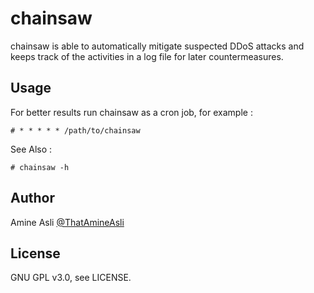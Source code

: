 # chainsaw
chainsaw is able to automatically mitigate suspected DDoS attacks and keeps track of the activities in a log file for later countermeasures.

## Usage
For better results run chainsaw as a cron job, for example :

    # * * * * * /path/to/chainsaw

See Also : 

    # chainsaw -h 

## Author
Amine Asli [@ThatAmineAsli](https://twitter.com/ThatAmineAsli)

## License
GNU GPL v3.0, see LICENSE.
